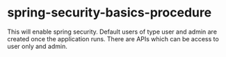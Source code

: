 # spring-security-basics-procedure
This will enable spring security. Default users of type user and admin are created once the application runs. There are APIs which can be access to user only and admin.
